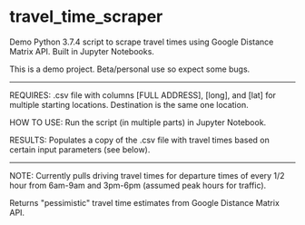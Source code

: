 # travel_time_scraper

Demo Python 3.7.4 script to scrape travel times using Google Distance Matrix API. Built in Jupyter Notebooks. 

This is a demo project. Beta/personal use so expect some bugs.

----------------------------------------------------------------

REQUIRES: .csv file with columns [FULL ADDRESS], [long], and [lat] for multiple starting locations. Destination is the same one location. 

HOW TO USE: Run the script (in multiple parts) in Jupyter Notebook.

RESULTS: Populates a copy of the .csv file with travel times based on certain input parameters (see below). 

----------------------------------------------------------------

NOTE: Currently pulls driving travel times for departure times of every 1/2 hour from 6am-9am and 3pm-6pm (assumed peak hours for traffic).

Returns "pessimistic" travel time estimates from Google Distance Matrix API.

